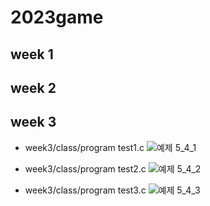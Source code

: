 # 2023game
## week 1
## week 2
## week 3
- week3/class/program test1.c
![예제 5_4_1](https://github.com/2020864003/2023game/assets/128778304/1f517589-df35-4483-bde0-5f967e6d9a4c)

- week3/class/program test2.c
![예제 5_4_2](https://github.com/2020864003/2023game/assets/128778304/dbc9f743-0ba1-4195-ac78-1c5d0cb05099)

- week3/class/program test3.c
![예제 5_4_3](https://github.com/2020864003/2023game/assets/128778304/8941263b-36fc-4fe5-a006-5469effc6d27)

